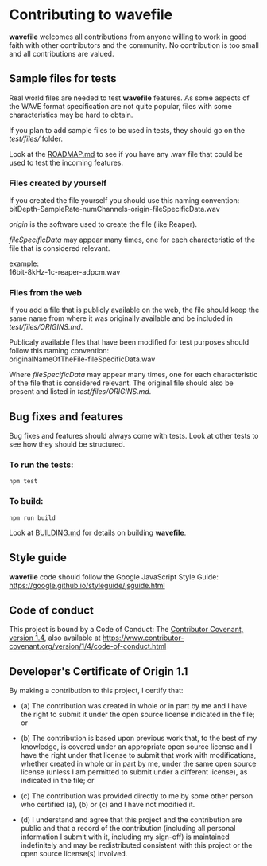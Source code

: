 # Contributing to wavefile

**wavefile** welcomes all contributions from anyone willing to work in good faith with other contributors and the community. No contribution is too small and all contributions are valued.

## Sample files for tests
Real world files are needed to test **wavefile** features. As some aspects of the WAVE format specification are not quite popular, files with some characteristics may be hard to obtain.

If you plan to add sample files to be used in tests, they should go on the *test/files/* folder.

Look at the [ROADMAP.md](ROADMAP.md) to see if you have any .wav file that could be used to test the incoming features.

### Files created by yourself
If you created the file yourself you should use this naming convention:  
bitDepth-SampleRate-numChannels-origin-fileSpecificData.wav

*origin* is the software used to create the file (like Reaper).

*fileSpecificData* may appear many times, one for each characteristic of the file that is considered relevant.

example:  
16bit-8kHz-1c-reaper-adpcm.wav

### Files from the web
If you add a file that is publicly available on the web, the file should keep the same name from where it was originally available and be included in *test/files/ORIGINS.md*.

Publicaly available files that have been modified for test purposes should follow this naming convention:  
originalNameOfTheFile-fileSpecificData.wav

Where *fileSpecificData* may appear many times, one for each characteristic of the file that is considered relevant. The original file should also be present and listed in *test/files/ORIGINS.md*.

## Bug fixes and features
Bug fixes and features should always come with tests. Look at other tests to see how they should be structured.

### To run the tests:
```
npm test
```

### To build:
```
npm run build
```
Look at [BUILDING.md](BUILDING.md) for details on building **wavefile**.

## Style guide
**wavefile** code should follow the Google JavaScript Style Guide:  
https://google.github.io/styleguide/jsguide.html

## Code of conduct
This project is bound by a Code of Conduct: The [Contributor Covenant, version 1.4](CODE_OF_CONDUCT.md), also available at https://www.contributor-covenant.org/version/1/4/code-of-conduct.html

## Developer's Certificate of Origin 1.1
By making a contribution to this project, I certify that:

* (a) The contribution was created in whole or in part by me and I
  have the right to submit it under the open source license
  indicated in the file; or

* (b) The contribution is based upon previous work that, to the best
  of my knowledge, is covered under an appropriate open source
  license and I have the right under that license to submit that
  work with modifications, whether created in whole or in part
  by me, under the same open source license (unless I am
  permitted to submit under a different license), as indicated
  in the file; or

* (c) The contribution was provided directly to me by some other
  person who certified (a), (b) or (c) and I have not modified
  it.

* (d) I understand and agree that this project and the contribution
  are public and that a record of the contribution (including all
  personal information I submit with it, including my sign-off) is
  maintained indefinitely and may be redistributed consistent with
  this project or the open source license(s) involved.
